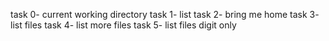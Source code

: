 task 0- current working directory
task 1- list
task 2- bring me home
task 3- list files
task 4- list more files
task 5- list files digit only  
